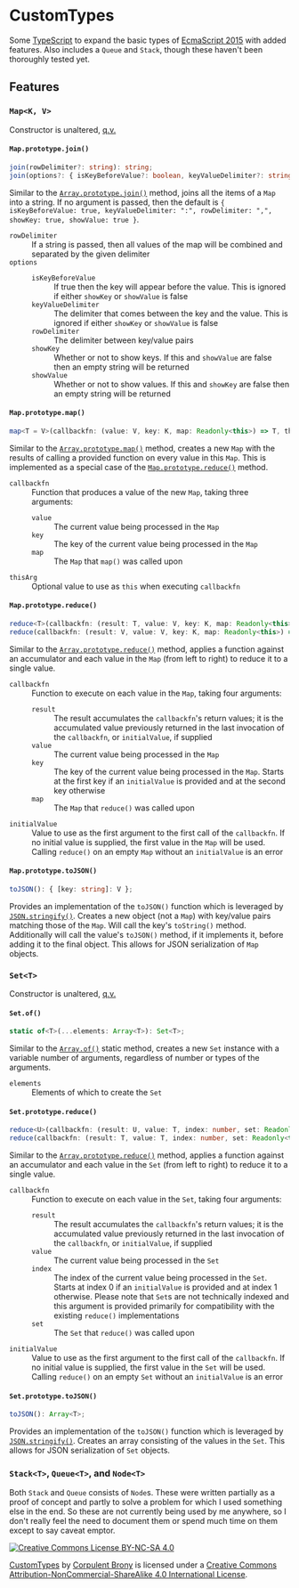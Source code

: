 # CustomTypes
Some [TypeScript](https://www.typescriptlang.org/) to expand the basic types of [EcmaScript 2015](http://www.ecma-international.org/publications/files/ECMA-ST/Ecma-262.pdf) with added features.  Also includes a `Queue` and `Stack`, though these haven't been thoroughly tested yet.

## Features

### `Map<K, V>`

Constructor is unaltered, [q.v.](https://developer.mozilla.org/en-US/docs/Web/JavaScript/Reference/Global_Objects/Map)

#### `Map.prototype.join()`

```typescript
join(rowDelimiter?: string): string;
join(options?: { isKeyBeforeValue?: boolean, keyValueDelimiter?: string, rowDelimiter?: string, showKey?: boolean, showValue?: boolean }): string;
```

Similar to the [`Array.prototype.join()`](https://developer.mozilla.org/en-US/docs/Web/JavaScript/Reference/Global_Objects/Array/join) method, joins all the items of a `Map` into a string.  If no argument is passed, then the default is `{ isKeyBeforeValue: true, keyValueDelimiter: ":", rowDelimiter: ",", showKey: true, showValue: true }`.

<dl>
	<dt><code>rowDelimiter</code></dt>
	<dd>If a string is passed, then all values of the map will be combined and separated by the given delimiter</dd>
	<dt><code>options</code></dt>
	<dd>
		<dl>
			<dt><code>isKeyBeforeValue</code></dt>
			<dd>If true then the key will appear before the value.  This is ignored if either <code>showKey</code> or <code>showValue</code> is false</dd>
			<dt><code>keyValueDelimiter</code></dt>
			<dd>The delimiter that comes between the key and the value.  This is ignored if either <code>showKey</code> or <code>showValue</code> is false</dd>
			<dt><code>rowDelimiter</code></dt>
			<dd>The delimiter between key/value pairs</dd>
			<dt><code>showKey</code></dt>
			<dd>Whether or not to show keys.  If this and <code>showValue</code> are false then an empty string will be returned</dd>
			<dt><code>showValue</code></dt>
			<dd>Whether or not to show values.  If this and <code>showKey</code> are false then an empty string will be returned</dd>
		</dl>
	</dd>
</dl>

#### `Map.prototype.map()`

```typescript
map<T = V>(callbackfn: (value: V, key: K, map: Readonly<this>) => T, thisArg?: object): Map<K, T>;
```

Similar to the [`Array.prototype.map()`](https://developer.mozilla.org/en-US/docs/Web/JavaScript/Reference/Global_Objects/Array/map) method, creates a new `Map` with the results of calling a provided function on every value in this `Map`.  This is implemented as a special case of the [`Map.prototype.reduce()`](#mapprototypereduce) method.

<dl>
	<dt><code>callbackfn</code></dt>
	<dd>
		Function that produces a value of the new <code>Map</code>, taking three arguments:
		<dl>
			<dt><code>value</code></dt>
			<dd>The current value being processed in the <code>Map</code></dd>
			<dt><code>key</code></dt>
			<dd>The key of the current value being processed in the <code>Map</code></dd>
			<dt><code>map</code></dt>
			<dd>The <code>Map</code> that <code>map()</code> was called upon</dd>
		</dl>
	</dd>
	<dt><code>thisArg</code></dt>
	<dd>Optional value to use as <code>this</code> when executing <code>callbackfn</code></dd>
</dl>

#### `Map.prototype.reduce()`

```typescript
reduce<T>(callbackfn: (result: T, value: V, key: K, map: Readonly<this>) => T, initialValue: T): T;
reduce(callbackfn: (result: V, value: V, key: K, map: Readonly<this>) => V): V;
```

Similar to the [`Array.prototype.reduce()`](https://developer.mozilla.org/en-US/docs/Web/JavaScript/Reference/Global_Objects/Array/Reduce) method, applies a function against an accumulator and each value in the `Map` (from left to right) to reduce it to a single value.

<dl>
	<dt><code>callbackfn</code></dt>
	<dd>
		Function to execute on each value in the <code>Map</code>, taking four arguments:
		<dl>
			<dt><code>result</code></dt>
			<dd>The result accumulates the <code>callbackfn</code>'s return values; it is the accumulated value previously returned in the last invocation of the <code>callbackfn</code>, or <code>initialValue</code>, if supplied</dd>
			<dt><code>value</code></dt>
			<dd>The current value being processed in the <code>Map</code></dd>
			<dt><code>key</code></dt>
			<dd>The key of the current value being processed in the <code>Map</code>.  Starts at the first key if an <code>initialValue</code> is provided and at the second key otherwise</dd>
			<dt><code>map</code></dt>
			<dd>The <code>Map</code> that <code>reduce()</code> was called upon
		</dl>
	</dd>
	<dt><code>initialValue</code></dt>
	<dd>Value to use as the first argument to the first call of the <code>callbackfn</code>.  If no initial value is supplied, the first value in the <code>Map</code> will be used.  Calling <code>reduce()</code> on an empty <code>Map</code> without an <code>initialValue</code> is an error
</dl>

#### `Map.prototype.toJSON()`

```typescript
toJSON(): { [key: string]: V };
```

Provides an implementation of the `toJSON()` function which is leveraged by [`JSON.stringify()`](https://developer.mozilla.org/en-US/docs/Web/JavaScript/Reference/Global_Objects/JSON/stringify).  Creates a new object (not a `Map`) with key/value pairs matching those of the `Map`.  Will call the key's `toString()` method.  Additionally will call the value's `toJSON()` method, if it implements it, before adding it to the final object.  This allows for JSON serialization of `Map` objects.

### `Set<T>`

Constructor is unaltered, [q.v.](https://developer.mozilla.org/en-US/docs/Web/JavaScript/Reference/Global_Objects/Set)

#### `Set.of()`

```typescript
static of<T>(...elements: Array<T>): Set<T>;
```

Similar to the [`Array.of()`](https://developer.mozilla.org/en-US/docs/Web/JavaScript/Reference/Global_Objects/Array/of) static method, creates a new `Set` instance with a variable number of arguments, regardless of number or types of the arguments.

<dl>
	<dt><code>elements</code></dt>
	<dd>Elements of which to create the <code>Set</code></dd>
</dl>

#### `Set.prototype.reduce()`

```typescript
reduce<U>(callbackfn: (result: U, value: T, index: number, set: Readonly<this>) => U, initialValue: U): U;
reduce(callbackfn: (result: T, value: T, index: number, set: Readonly<this>) => T): T;
```

Similar to the [`Array.prototype.reduce()`](https://developer.mozilla.org/en-US/docs/Web/JavaScript/Reference/Global_Objects/Array/Reduce) method, applies a function against an accumulator and each value in the `Set` (from left to right) to reduce it to a single value.

<dl>
	<dt><code>callbackfn</code></dt>
	<dd>
		Function to execute on each value in the <code>Set</code>, taking four arguments:
		<dl>
			<dt><code>result</code></dt>
			<dd>The result accumulates the <code>callbackfn</code>'s return values; it is the accumulated value previously returned in the last invocation of the <code>callbackfn</code>, or <code>initialValue</code>, if supplied</dd>
			<dt><code>value</code></dt>
			<dd>The current value being processed in the <code>Set</code></dd>
			<dt><code>index</code></dt>
			<dd>The index of the current value being processed in the <code>Set</code>.  Starts at index 0 if an <code>initialValue</code> is provided and at index 1 otherwise.  Please note that <code>Set</code>s are not technically indexed and this argument is provided primarily for compatibility with the existing <code>reduce()</code> implementations</dd>
			<dt><code>set</code></dt>
			<dd>The <code>Set</code> that <code>reduce()</code> was called upon
		</dl>
	</dd>
	<dt><code>initialValue</code></dt>
	<dd>Value to use as the first argument to the first call of the <code>callbackfn</code>.  If no initial value is supplied, the first value in the <code>Set</code> will be used.  Calling <code>reduce()</code> on an empty <code>Set</code> without an <code>initialValue</code> is an error
</dl>

#### `Set.prototype.toJSON()`

```typescript
toJSON(): Array<T>;
```

Provides an implementation of the `toJSON()` function which is leveraged by [`JSON.stringify()`](https://developer.mozilla.org/en-US/docs/Web/JavaScript/Reference/Global_Objects/JSON/stringify).  Creates an array consisting of the values in the `Set`.  This allows for JSON serialization of `Set` objects.

### `Stack<T>`, `Queue<T>`, and `Node<T>`

Both `Stack` and `Queue` consists of `Node`s.  These were written partially as a proof of concept and partly to solve a problem for which I used something else in the end.  So these are not currently being used by me anywhere, so I don't really feel the need to document them or spend much time on them except to say caveat emptor.

[![Creative Commons License BY-NC-SA 4.0][Creative Commons License Logo]](https://creativecommons.org/licenses/by-nc-sa/4.0/)

[CustomTypes](https://github.com/CorpulentBrony/CustomTypes) by [Corpulent Brony](https://github.com/CorpulentBrony) is licensed under a [Creative Commons Attribution-NonCommercial-ShareAlike 4.0 International License](https://creativecommons.org/licenses/by-nc-sa/4.0/).

[Creative Commons License Logo]: https://i.creativecommons.org/l/by-nc-sa/4.0/88x31.png "Creative Commons License BY-NC-SA 4.0"